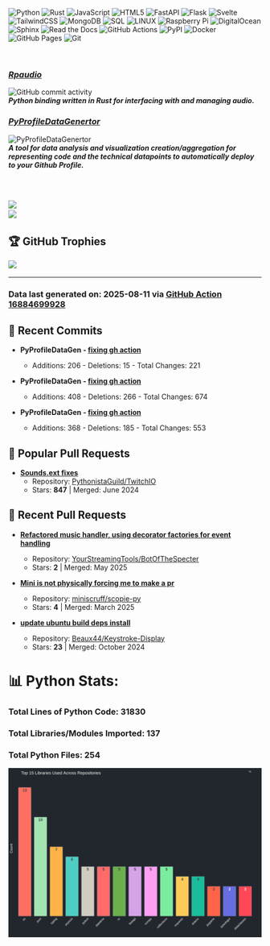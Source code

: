 ![Python](https://img.shields.io/badge/python-3670A0?style=plastic&logo=python&logoColor=ffdd54) 
![Rust](https://img.shields.io/badge/Rust-%23000000.svg?e&logo=rust&logoColor=white)
![JavaScript](https://img.shields.io/badge/javascript-%23323330.svg?style=plastic&logo=javascript&logoColor=%23F7DF1E) 
![HTML5](https://img.shields.io/badge/html5-%23E34F26.svg?style=plastic&logo=html5&logoColor=white) 
![FastAPI](https://img.shields.io/badge/FastAPI-005571?style=plastic&logo=fastapi)
![Flask](https://img.shields.io/badge/flask-%23000.svg?style=plastic&logo=flask&logoColor=white) 
![Svelte](https://img.shields.io/badge/svelte-%23f1413d.svg?style=plastic&logo=svelte&logoColor=white) 
![TailwindCSS](https://img.shields.io/badge/tailwindcss-%2338B2AC.svg?style=plastic&logo=tailwind-css&logoColor=white) 
![MongoDB](https://img.shields.io/badge/MongoDB-%234ea94b.svg?style=plastic&logo=mongodb&logoColor=white) 
![SQL](https://img.shields.io/badge/sql-%2300f.svg?style=plastic&logo=mysql&logoColor=white)
![LINUX](https://img.shields.io/badge/Linux-FCC624?style=plastic&logo=linux&logoColor=black)
![Raspberry Pi](https://img.shields.io/badge/-RaspberryPi-C51A4A?style=plastic&logo=Raspberry-Pi)
![DigitalOcean](https://img.shields.io/badge/DigitalOcean-%230167ff.svg?style=plastic&logo=digitalOcean&logoColor=white)
![Sphinx](https://img.shields.io/badge/Sphinx-000?logo=sphinx&logoColor=fff)
![Read the Docs](https://img.shields.io/badge/Read%20the%20Docs-8CA1AF?logo=readthedocs&logoColor=fff)
![GitHub Actions](https://img.shields.io/badge/GitHub_Actions-2088FF?logo=github-actions&logoColor=white)
![PyPI](https://img.shields.io/badge/PyPI-3775A9?logo=pypi&logoColor=fff)
![Docker](https://img.shields.io/badge/Docker-blue?logo=docker&logoColor=white)
![GitHub Pages](https://img.shields.io/badge/GitHub%20Pages-121013?logo=github&logoColor=white)
![Git](https://img.shields.io/badge/Git-F05032?logo=git&logoColor=fff)

<br>

### ***[Rpaudio](https://github.com/sockheadrps/rpaudio)***
![GitHub commit activity](https://img.shields.io/github/commit-activity/t/sockheadrps/rpaudio)  
***Python binding written in Rust for interfacing with and managing audio.***

###  [***PyProfileDataGenertor***](https://github.com/sockheadrps/PyProfileDataGen)
![PyProfileDataGenertor](https://img.shields.io/github/commit-activity/t/sockheadrps/PyProfileDataGen?color=orange)  
***A tool for data analysis and visualization creation/aggregation for representing code and the technical datapoints to automatically deploy to your Github Profile.***


<br>
<br>

<!-- Github Stats -->

![](https://github-readme-stats.vercel.app/api?username=sockheadrps&theme=radical&hide_border=false&include_all_commits=true&count_private=false)<br/>
![](https://github-readme-stats.vercel.app/api/top-langs/?username=sockheadrps&theme=radical&hide_border=false&include_all_commits=true&count_private=true&layout=compact)

## 🏆 GitHub Trophies

![](https://github-profile-trophy.vercel.app/?username=sockheadrps&theme=radical&no-frame=false&no-bg=true&margin-w=4)

---


### Data last generated on: 2025-08-11 via [GitHub Action 16884699928](https://github.com/sockheadrps/sockheadrps/actions/runs/16884699928)

## 🚀 Recent Commits

- **PyProfileDataGen - [fixing gh action](https://github.com/sockheadrps/PyProfileDataGen/commit/fb2eba80a191818e1480ff54615070173ec5a5fe)**
  - Additions: 206 - Deletions: 15 - Total Changes: 221

- **PyProfileDataGen - [fixing gh action](https://github.com/sockheadrps/PyProfileDataGen/commit/11b22abebe8656396082d2a1d2c187e4c2bb0476)**
  - Additions: 408 - Deletions: 266 - Total Changes: 674

- **PyProfileDataGen - [fixing gh action](https://github.com/sockheadrps/PyProfileDataGen/commit/5f2938fd8fd9c97df64742197046468c5169f5e8)**
  - Additions: 368 - Deletions: 185 - Total Changes: 553


## 🔀 Popular Pull Requests

- **[Sounds.ext fixes](https://github.com/PythonistaGuild/TwitchIO/pull/454)**
  - Repository: [PythonistaGuild/TwitchIO](https://github.com/PythonistaGuild/TwitchIO)
  - Stars: **847** | Merged: June 2024


## 🔀 Recent Pull Requests

- **[Refactored music handler, using decorator factories for event handling](https://github.com/YourStreamingTools/BotOfTheSpecter/pull/16)**
  - Repository: [YourStreamingTools/BotOfTheSpecter](https://github.com/YourStreamingTools/BotOfTheSpecter)
  - Stars: **2** | Merged: May 2025

- **[Mini is not physically forcing me to make a pr](https://github.com/miniscruff/scopie-py/pull/1)**
  - Repository: [miniscruff/scopie-py](https://github.com/miniscruff/scopie-py)
  - Stars: **4** | Merged: March 2025

- **[update ubuntu build deps install ](https://github.com/Beaux44/Keystroke-Display/pull/7)**
  - Repository: [Beaux44/Keystroke-Display](https://github.com/Beaux44/Keystroke-Display)
  - Stars: **23** | Merged: October 2024

# 📊 Python Stats:

### Total Lines of Python Code: 31830
### Total Libraries/Modules Imported: 137
### Total Python Files: 254
![](DataVisuals/data.gif)


